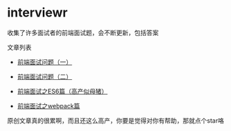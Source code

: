 # interviewr
收集了许多面试者的前端面试题，会不断更新，包括答案

文章列表
* [前端面试问题（一）](https://github.com/skychenbo/interviewr/issues/1)

* [前端面试问题（二）](https://github.com/skychenbo/interviewr/issues/2)

* [前端面试之ES6篇（高产似母猪）](https://github.com/skychenbo/interviewr/issues/3)

* [前端面试之webpack篇](https://github.com/skychenbo/interviewr/issues/4)

原创文章真的很累啊，而且还这么高产，你要是觉得对你有帮助，那就点个star咯
